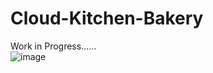 # Cloud-Kitchen-Bakery

Work in Progress......<br>
![image](https://github.com/LakshyaSharma207/Cloud-Kitchen-Bakery/assets/124886897/ad03b92c-3bf9-498d-a6a2-f10b7c738278)
